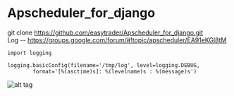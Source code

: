 # Apscheduler_for_django<br/>
git clone https://github.com/easytrader/Apscheduler_for_django.git <br/>
Log -- https://groups.google.com/forum/#!topic/apscheduler/EA91eKGl8tM <br/> 
```
import logging

logging.basicConfig(filename='/tmp/log', level=logging.DEBUG,
        format='[%(asctime)s]: %(levelname)s : %(message)s')
```
![alt tag](https://github.com/easytrader/Apscheduler_for_django/blob/master/APscheduler.png)
